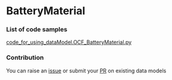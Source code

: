 # BatteryMaterial

### List of code samples 

<!-- 50-List of code -->

<!-- [code entry](link) -->
[code_for_using_dataModel.OCF_BatteryMaterial.py](https://github.com/smart-data-models/dataModel.OCF/blob/master/BatteryMaterial/code/code_for_using_dataModel.OCF_BatteryMaterial.py)


<!-- /50-List of code -->

### Contribution
You can raise an [issue](https://github.com/smart-data-models/dataModel.OCF/issues) or submit your [PR](https://github.com/smart-data-models/dataModel.OCF/pulls) on existing data models
